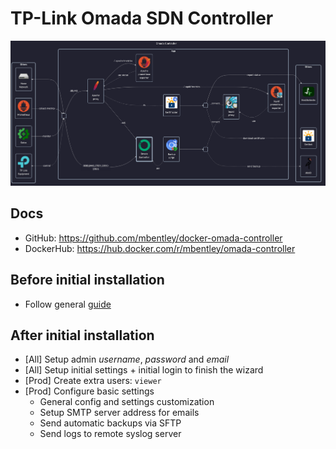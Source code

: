 # TP-Link Omada SDN Controller

![diagram](../../docs/diagrams/out/apps/omada-controller.png)

## Docs

- GitHub: <https://github.com/mbentley/docker-omada-controller>
- DockerHub: <https://hub.docker.com/r/mbentley/omada-controller>

## Before initial installation

- Follow general [guide](../../docs/Checklist%20for%20new%20docker-apps.md)

## After initial installation

- \[All\] Setup admin _username_, _password_ and _email_
- \[All\] Setup initial settings + initial login to finish the wizard
- \[Prod\] Create extra users: `viewer`
- \[Prod\] Configure basic settings
    - General config and settings customization
    - Setup SMTP server address for emails
    - Send automatic backups via SFTP
    - Send logs to remote syslog server
